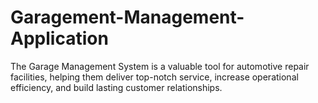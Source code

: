 # Garagement-Management-Application
The Garage Management System is a valuable tool for automotive repair facilities, helping them deliver top-notch service, increase operational efficiency, and build lasting customer relationships. 

